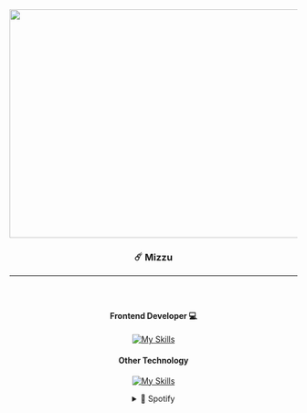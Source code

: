 <div align="center">
<!--Img-->

  <img align="center" height="400" width="700" src="https://media.tenor.com/On7nVJgMM7YAAAAC/your-name-kimi-no-na-wa.giff"  />



  
### ☄️ Mizzu
---
###


<br>
<div align="center">
<h4>Frontend Developer 💻</h4>
<!--Icons-->
  
[![My Skills](https://skillicons.dev/icons?i=html,css,bootstrap,tailwind,js)](https://skillicons.dev)

<h4>
  Other Technology
</h4>

[![My Skills](https://skillicons.dev/icons?i=dart,flutter,python,django,flask)](https://skillicons.dev)
<details>
  <summary>🎵 Spotify</summary>
  
![Alt text](https://spotify-recently-played-readme.vercel.app/api?user=31t5ldnl22dk6cziqtedriwbgera)
</details>
</div>

</div>


